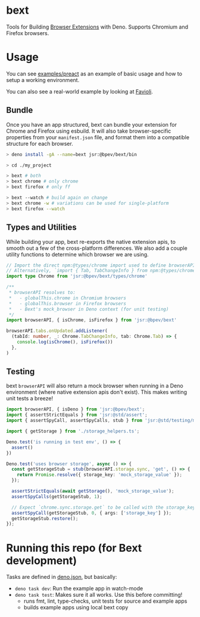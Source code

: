 # bext

Tools for Building [Browser Extensions](https://developer.mozilla.org/en-US/docs/Mozilla/Add-ons/WebExtensions) with Deno. Supports Chromium and Firefox browsers.

# Usage

You can see [examples/preact](https://github.com/bpevs/bext/tree/main/examples/preact) as an example of basic usage and how to setup a working environment.

You can also see a real-world example by looking at [Favioli](https://github.com/bpevs/favioli).

## Bundle

Once you have an app structured, bext can bundle your extension for Chrome and Firefox using esbuild. It will also take browser-specific properties from your
`manifest.json` file, and format them into a compatible structure for each
browser.

```sh
> deno install -gA --name=bext jsr:@bpev/bext/bin

> cd ./my_project

> bext # both
> bext chrome # only chrome
> bext firefox # only ff

> bext --watch # build again on change
> bext chrome -w # variations can be used for single-platform
> bext firefox --watch
```

## Types and Utilities

While building your app, bext re-exports the native extension apis, to smooth out a few of the cross-platform differences. We also add a couple utility functions to determine which browser we are using.

```ts
// Import the direct npm:@types/chrome import used to define browserAPI in Bext
// Alternatively, `import { Tab, TabChangeInfo } from npm:@types/chrome`
import type Chrome from 'jsr:@bpev/bext/types/chrome'

/**
 * browserAPI resolves to:
 *   - globalThis.chrome in Chromium browsers
 *   - globalThis.browser in Firefox browsers
 *   - Bext's mock_browser in Deno context (for unit testing)
 */
import browserAPI, { isChrome, isFirefox } from 'jsr:@bpev/bext'

browserAPI.tabs.onUpdated.addListener(
  (tabId: number, _: Chrome.TabChangeInfo, tab: Chrome.Tab) => {
    console.log(isChrome(), isFirefox())
  },
)
```

## Testing

bext `browserAPI` will also return a mock browser when running in a Deno environment (where native extension apis don't exist). This makes writing unit tests a breeze!

```ts
import browserAPI, { isDeno } from 'jsr:@bpev/bext';
import { assertStrictEquals } from 'jsr:@std/assert';
import { assertSpyCall, assertSpyCalls, stub } from 'jsr:@std/testing/mock';

import { getStorage } from './storage_helpers.ts';

Deno.test('is running in test env', () => {
  assert()
})

Deno.test('uses browser storage', async () => {
  const getStorageStub = stub(browserAPI.storage.sync, 'get', () => {
    return Promise.resolve({ storage_key: 'mock_storage_value' });
  });

  assertStrictEquals(await getStorage(), 'mock_storage_value');
  assertSpyCalls(getStorageStub, 1);

  // Expect `chrome.sync.storage.get` to be called with the storage_key
  assertSpyCall(getStorageStub, 0, { args: ['storage_key'] });
  getStorageStub.restore();
});
```

# Running this repo (for Bext development)

Tasks are defined in [deno.json](./deno.json), but basically:

- `deno task dev`: Run the example app in watch-mode
- `deno task test`: Makes sure it all works. Use this before committing!
  - runs fmt, lint, type-checks, unit tests for source and example apps
  - builds example apps using local bext copy
